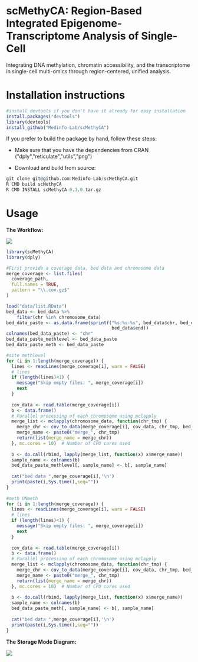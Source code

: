 # scMethyCA: Region-Based Integrated Epigenome-Transcriptome Analysis of Single-Cell

Integrating DNA methylation, chromatin accessibility, and the transcriptome in single-cell multi-omics through region-centered, unified analysis.

# Installation instructions

```R
#install devtools if you don't have it already for easy installation
install.packages("devtools")
library(devtools)
install_github("Medinfo-Lab/scMethyCA")
```

If you prefer to build the package by hand, follow these steps:

- Make sure that you have the dependencies from CRAN ("dply","reticulate","utils","png")

- Download and build from source:

```R
git clone git@github.com:Medinfo-Lab/scMethyCA.git
R CMD build scMethyCA
R CMD INSTALL scMethyCA-0.1.0.tar.gz
```

# Usage

**The Workflow:**

![](https://imgur.com/a/8zgyzBf.png)

```R
library(scMethyCA)
library(dply)

#First provide a coverage data, bed data and chromosome data
merge_coverage <- list.files(
  coverage_path,
  full.names = TRUE,
  pattern = "\\.cov.gz$"
)

load("data/list.RData")
bed_data <- bed_data %>% 
	filter(chr %in% chromosome_data)
bed_data_paste <- as.data.frame(sprintf("%s:%s-%s", bed_data$chr, bed_data$start,
                                        bed_data$end))
colnames(bed_data_paste) <- "chr"
bed_data_paste_methlevel <- bed_data_paste
bed_data_paste_meth <- bed_data_paste

#site methlevel
for (i in 1:length(merge_coverage)) {
  lines <- readLines(merge_coverage[i], warn = FALSE)
  # lines
  if (length(lines)<1) {
    message("Skip empty files: ", merge_coverage[i])
    next
  }
  
  cov_data <- read.table(merge_coverage[i])
  b <- data.frame()
  # Parallel processing of each chromosome using mclapply
  merge_list <- mclapply(chromosome_data, function(chr_tmp) {
    merge_chr <- cov_to_data(merge_coverage[i], cov_data, chr_tmp, bed_data, suffixname, "methlevel")
    merge_name <- paste0("merge_", chr_tmp)
    return(list(merge_name = merge_chr))
  }, mc.cores = 10)  # Number of CPU cores used
  
  b <- do.call(rbind, lapply(merge_list, function(x) x$merge_name))
  sample_name <- colnames(b)
  bed_data_paste_methlevel[, sample_name] <- b[, sample_name]
  
  cat("bed data ",merge_coverage[i],'\n')
  print(paste(i,Sys.time(),seq=""))
}
                             
#meth UNmeth
for (i in 1:length(merge_coverage)) {
  lines <- readLines(merge_coverage[i], warn = FALSE)
  # lines
  if (length(lines)<1) {
    message("Skip empty files: ", merge_coverage[i])
    next
  }
  
  cov_data <- read.table(merge_coverage[i])
  b <- data.frame()
  # Parallel processing of each chromosome using mclapply
  merge_list <- mclapply(chromosome_data, function(chr_tmp) {
    merge_chr <- cov_to_data(merge_coverage[i], cov_data, chr_tmp, bed_data, suffixname, "meth")
    merge_name <- paste0("merge_", chr_tmp)
    return(list(merge_name = merge_chr))
  }, mc.cores = 10)  # Number of CPU cores used
  
  b <- do.call(rbind, lapply(merge_list, function(x) x$merge_name))
  sample_name <- colnames(b)
  bed_data_paste_meth[, sample_name] <- b[, sample_name]
  
  cat("bed data ",merge_coverage[i],'\n')
  print(paste(i,Sys.time(),seq=""))
}
```

**The Storage Mode Diagram:**

![](https://imgur.com/wgiBpEq.png)





